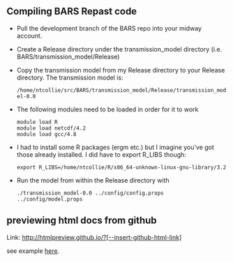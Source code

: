 ## Compiling BARS Repast code

* Pull the development branch of the BARS repo into your midway account.

* Create a Release directory under the transmission_model directory (i.e. BARS/transmission_model/Release)

* Copy the transmission model from my Release directory to your Release directory. The transmission model is:

     `/home/ntcollie/src/BARS/transmission_model/Release/transmission_model-0.0`

* The following modules need to be loaded in order for it to work

   `module load R`  
   `module load netcdf/4.2`  
   `module load gcc/4.8`

* I had to install some R packages (ergm etc.) but I imagine you’ve got those already installed. I did have to export R_LIBS though:

   `export R_LIBS=/home/ntcollie/R/x86_64-unknown-linux-gnu-library/3.2`

* Run the model from within the Release directory with 

   `./transmission_model-0.0 ../config/config.props ../config/model.props`


## previewing html docs from github

Link: http://htmlpreview.github.io/?[--insert-github-html-link]

see example [here](https://github.com/khanna7/BARS/blob/development/transmission_model/r/testing/testing-apr06-2016.html).